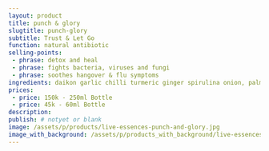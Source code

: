 ```yaml
---
layout: product
title: punch & glory
slugtitle: punch-glory
subtitle: Trust & Let Go
function: natural antibiotic
selling-points:
 - phrase: detox and heal
 - phrase: fights bacteria, viruses and fungi
 - phrase: soothes hangover & flu symptoms
ingredients: daikon garlic chilli turmeric ginger spirulina onion, palmyra nectar, coconut vinegar.
prices:
 - price: 150k - 250ml Bottle
 - price: 45k - 60ml Bottle
description:
publish: # notyet or blank
image: /assets/p/products/live-essences-punch-and-glory.jpg
image_with_background: /assets/p/products_with_background/live-essences-punch-and-glory.jpg
---
```

